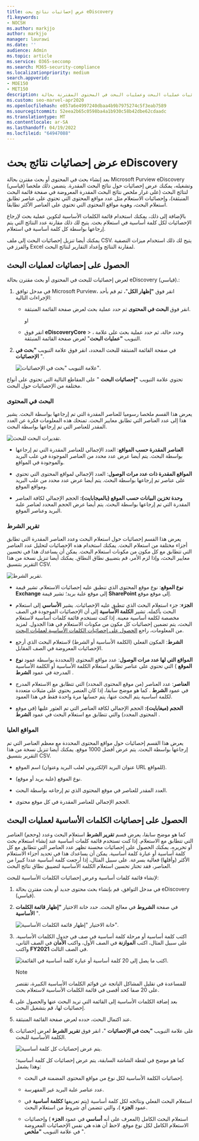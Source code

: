 ```yaml
---
title: عرض إحصائيات نتائج بحث eDiscovery
f1.keywords:
- NOCSH
ms.author: markjjo
author: markjjo
manager: laurawi
ms.date: ''
audience: Admin
ms.topic: article
ms.service: O365-seccomp
ms.search: M365-security-compliance
ms.localizationpriority: medium
search.appverid:
- MOE150
- MET150
description: تعرف على كيفية استخدام ميزة إحصائيات البحث لعرض إحصائيات عمليات البحث وعمليات البحث في المحتوى المقترنة بحالة eDiscovery (قياسي) في مدخل توافق Microsoft Purview.
ms.custom: seo-marvel-apr2020
ms.openlocfilehash: e057a6e4997240dbaa4b9b7975274c5f3eab7589
ms.sourcegitcommit: 52eea2b65c0598ba4a1b930c58b42dbe62cdaadc
ms.translationtype: MT
ms.contentlocale: ar-SA
ms.lasthandoff: 04/19/2022
ms.locfileid: "64947088"
---
```

# <a name="view-statistics-for-ediscovery-search-results"></a>عرض إحصائيات نتائج بحث eDiscovery

بعد إنشاء بحث في المحتوى أو بحث مقترن بحالة Microsoft Purview eDiscovery (قياسي) وتشغيله، يمكنك عرض إحصائيات حول نتائج البحث المقدرة. يتضمن ذلك ملخصا لنتائج البحث (على غرار ملخص نتائج البحث المقدرة المعروضة في صفحة قائمة البحث المنبثقة)، وإحصائيات الاستعلام مثل عدد مواقع المحتوى التي تحتوي على عناصر تطابق استعلام البحث، وهوية مواقع المحتوى التي تحتوي على العناصر الأكثر تطابقا.
  
بالإضافة إلى ذلك، يمكنك استخدام قائمة الكلمات الأساسية لتكوين عملية بحث لإرجاع الإحصائيات لكل كلمة أساسية في استعلام بحث. يتيح لك ذلك مقارنة عدد النتائج التي يتم إرجاعها بواسطة كل كلمة أساسية في استعلام.
  
يمكنك أيضا تنزيل إحصائيات البحث إلى ملف CSV. يتيح لك ذلك استخدام ميزات التصفية والفرز في Excel لمقارنة النتائج وإعداد التقارير لنتائج البحث.
  
## <a name="get-statistics-for-searches"></a>الحصول على إحصائيات لعمليات البحث

لعرض إحصائيات للبحث في المحتوى أو بحث مقترن بحالة eDiscovery (قياسي).:
  
1. في مدخل توافق Microsoft Purview، انقر فوق **"إظهار الكل**"، ثم قم بأحد الإجراءات التالية:

   - انقر فوق **البحث في المحتوى** ثم حدد عملية بحث لعرض صفحة القائمة المنبثقة.

     او

   - انقر فوق **eDiscoveryCore** > ، وحدد حالة، ثم حدد عملية بحث على علامة التبويب **"عمليات البحث**" لعرض صفحة القائمة المنبثقة.

2. في صفحة القائمة المنبثقة للبحث المحدد، انقر فوق علامة التبويب **"بحث في الإحصائيات** ".
  
   ![علامة التبويب "بحث في الإحصائيات".](../media/SearchStatistics1.png)

تحتوي علامة التبويب **"إحصائيات البحث** " على المقاطع التالية التي تحتوي على أنواع مختلفة من الإحصائيات حول البحث.

### <a name="search-content"></a>البحث في المحتوى

يعرض هذا القسم ملخصا رسوميا للعناصر المقدرة التي تم إرجاعها بواسطة البحث. يشير هذا إلى عدد العناصر التي تطابق معايير البحث. تمنحك هذه المعلومات فكرة عن العدد المقدر للعناصر التي تم إرجاعها بواسطة البحث.

![تقديرات البحث للبحث.](../media/SearchContentReport.png)

- **العناصر المقدرة حسب المواقع**: العدد الإجمالي للعناصر المقدرة التي تم إرجاعها بواسطة البحث. يتم أيضا عرض عدد محدد من العناصر الموجودة في علب البريد والموجودة في المواقع.

- **المواقع المقدرة ذات عدد مرات الوصول**: العدد الإجمالي لمواقع المحتوى التي تحتوي على عناصر تم إرجاعها بواسطة البحث. يتم أيضا عرض عدد محدد من علب البريد ومواقع الموقع.

- **وحدة تخزين البيانات حسب الموقع (بالميجابايت):** الحجم الإجمالي لكافة العناصر المقدرة التي تم إرجاعها بواسطة البحث. يتم أيضا عرض الحجم المحدد لعناصر علبة البريد وعناصر الموقع.

### <a name="condition-report"></a>تقرير الشرط

يعرض هذا القسم إحصائيات حول استعلام البحث وعدد العناصر المقدرة التي تطابق أجزاء مختلفة من استعلام البحث. يمكنك استخدام هذه الإحصائيات لتحليل عدد العناصر التي تتطابق مع كل مكون من مكونات استعلام البحث. يمكن أن يساعدك هذا في تحسين معايير البحث، وإذا لزم الأمر، قم بتضييق نطاق النطاق. يمكنك أيضا تنزيل نسخة من هذا التقرير بتنسيق CSV.

![تقرير الشرط.](../media/SearchContentReportNoKeywordList.png)

- **نوع الموقع**: نوع موقع المحتوى الذي تنطبق عليه إحصائيات الاستعلام. تشير قيمة **Exchange** إلى موقع علبة بريد؛ تشير قيمة **SharePoint** إلى موقع موقع.

- **الجزء**: جزء استعلام البحث الذي تنطبق عليه الإحصائيات. يشير **الأساسي** إلى استعلام البحث بأكمله. تشير **الكلمة الأساسية** إلى أن الإحصائيات الموجودة في الصف مخصصة لكلمة أساسية معينة. إذا كنت تستخدم قائمة كلمات أساسية لاستعلام البحث، يتم تضمين إحصائيات كل مكون من مكونات الاستعلام في هذا الجدول. لمزيد من المعلومات، راجع [الحصول على إحصائيات الكلمات الأساسية لعمليات البحث](#get-keyword-statistics-for-searches).

- **الشرط**: المكون الفعلي (الكلمة الأساسية أو الشرط) لاستعلام البحث الذي أرجع الإحصائيات المعروضة في الصف المقابل.

- **المواقع التي لها عدد مرات الوصول**: عدد مواقع المحتوى (المحددة بواسطة عمود **نوع الموقع** ) التي تحتوي على عناصر تطابق استعلام الكلمة الأساسية أو الكلمة الأساسية المدرجة في عمود **الشرط** .

- **العناصر**: عدد العناصر (من موقع المحتوى المحدد) التي تتطابق مع الاستعلام المدرج في عمود **الشرط** . كما هو موضح سابقا، إذا كان العنصر يحتوي على مثيلات متعددة لكلمة أساسية يتم البحث عنها، يتم حسابها مرة واحدة فقط في هذا العمود.

- **الحجم (ميغابايت):** الحجم الإجمالي لكافة العناصر التي تم العثور عليها (في موقع المحتوى المحدد) والتي تتطابق مع استعلام البحث في عمود **الشرط** .

### <a name="top-locations"></a>المواقع العليا

يعرض هذا القسم إحصائيات حول مواقع المحتوى المحددة مع معظم العناصر التي تم إرجاعها بواسطة البحث. يتم عرض أفضل 1000 موقع. يمكنك أيضا تنزيل نسخة من هذا التقرير بتنسيق CSV.

- اسم الموقع (عنوان البريد الإلكتروني لعلب البريد وعنوان URL للمواقع).

- نوع الموقع (علبة بريد أو موقع).

- العدد المقدر للعناصر في موقع المحتوى الذي تم إرجاعه بواسطة البحث.

- الحجم الإجمالي للعناصر المقدرة في كل موقع محتوى.

## <a name="get-keyword-statistics-for-searches"></a>الحصول على إحصائيات الكلمات الأساسية لعمليات البحث

كما هو موضح سابقا، يعرض قسم **تقرير الشرط** استعلام البحث وعدد (وحجم) العناصر التي تتطابق مع الاستعلام. إذا كنت تستخدم قائمة كلمات أساسية عند إنشاء استعلام بحث أو تحريره، يمكنك الحصول على إحصائيات محسنة تظهر عدد العناصر التي تتطابق مع كل كلمة أساسية أو عبارة كلمة أساسية. يمكن أن يساعدك هذا في تحديد أجزاء الاستعلام الأكثر (وأقلها) فعالية بسرعة. على سبيل المثال، إذا أرجعت كلمة أساسية عددا كبيرا من العناصر، فقد تختار تحسين استعلام الكلمة الأساسية لتضييق نطاق نتائج البحث.

لإنشاء قائمة كلمات أساسية وعرض إحصائيات الكلمات الأساسية للبحث:
  
1. في مدخل التوافق، قم بإنشاء بحث محتوى جديد أو بحث مقترن بحالة eDiscovery (قياسي).

2. في صفحة **الشروط** في معالج البحث. حدد خانة الاختيار **"إظهار قائمة الكلمات الأساسية** ".

   ![خانة الاختيار "إظهار قائمة الكلمات الأساسية".](../media/SearchKeywordsList1.png)

3. اكتب كلمة أساسية أو مرحلة كلمة أساسية في صف في جدول الكلمات الأساسية. على سبيل المثال، اكتب **الموازنة** في الصف الأول، واكتب **الأمان** في الصف الثاني، واكتب **FY2021** في الصف الثالث.

   ![اكتب ما يصل إلى 20 كلمة أساسية أو عبارة كلمة أساسية في القائمة.](../media/SearchKeywordsList2.png)

   > [!NOTE]
   > للمساعدة في تقليل المشاكل الناتجة عن قوائم الكلمات الأساسية الكبيرة، تقتصر على 20 صفا كحد أقصى في قائمة الكلمات الأساسية لاستعلام بحث.

4. بعد إضافة الكلمات الأساسية إلى القائمة التي تريد البحث عنها والحصول على إحصائيات لها، قم بتشغيل البحث.

5. عند اكتمال البحث، حدده لعرض صفحة القائمة المنبثقة.

6. على علامة التبويب **"بحث في الإحصائيات** "، انقر فوق **تقرير الشرط** لعرض إحصائيات الكلمة الأساسية للبحث.

    ![يتم عرض إحصائيات كل كلمة أساسية.](../media/SearchKeywordsList3.png)
  
    كما هو موضح في لقطة الشاشة السابقة، يتم عرض إحصائيات كل كلمة أساسية؛ وهذا يشمل:

    - إحصائيات الكلمة الأساسية لكل نوع من مواقع المحتوى المضمنة في البحث.

    - عدد عناصر علبة البريد غير المفهرسة.

    - استعلام البحث الفعلي ونتائجه لكل كلمة أساسية (يتم تعريفها **ككلمة أساسية** في عمود **الجزء** )، والتي تتضمن أي شروط من استعلام البحث.

    - استعلام البحث الكامل (المعرف على أنه **أساسي** في عمود **الجزء** ) وإحصائيات الاستعلام الكامل لكل نوع موقع. لاحظ أن هذه هي نفس الإحصائيات المعروضة في علامة التبويب **"ملخص** ".
